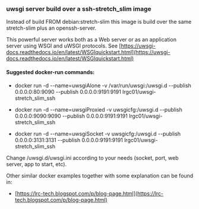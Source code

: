 ### uwsgi server build over a ssh-stretch_slim image

Instead of build FROM debian:stretch-slim this image is build over the same stretch-slim plus an openssh-server.

This powerful server works both as a Web server or as an application server using WSGI and uWSGI protocols. See [https://uwsgi-docs.readthedocs.io/en/latest/WSGIquickstart.html](https://uwsgi-docs.readthedocs.io/en/latest/WSGIquickstart.html)

#### Suggested docker-run commands:
 - docker run -d --name=uwsgiAlone -v /var/run/uwsgi:/uwsgi.d --publish 0.0.0.0:80:9090 --publish 0.0.0.0:9191:9191 lrgc01/uwsgi-stretch_slim_ssh

 - docker run -d --name=uwsgiProxied -v uwsgicfg:/uwsgi.d --publish 0.0.0.0:9090:9090 --publish 0.0.0.0:9191:9191 lrgc01/uwsgi-stretch_slim_ssh
 
 - docker run -d --name=uwsgiSocket -v uwsgicfg:/uwsgi.d --publish 0.0.0.0:3131:3131 --publish 0.0.0.0:9191:9191 lrgc01/uwsgi-stretch_slim_ssh

Change /uwsgi.d/uwsgi.ini according to your needs (socket, port, web server, app to start, etc).

Other similar docker examples together with some explanation can be found in:

 - [https://lrc-tech.blogspot.com/p/blog-page.html](https://lrc-tech.blogspot.com/p/blog-page.html)

